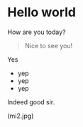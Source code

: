 # Hello world

How are you today?

> Nice to see you!

Yes

- yep
- yep
- yep

Indeed good sir.

(mi2.jpg)
